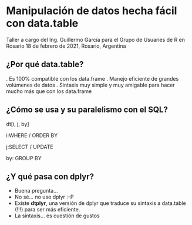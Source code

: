 # Manipulación de datos hecha fácil con data.table

Taller a cargo del Ing. Guillermo García para el Grupo de Usuaries de R en Rosario
18 de febrero de 2021, Rosario, Argentina

## ¿Por qué data.table?

. Es 100% compatible con los data.frame
. Manejo eficiente de grandes volúmenes de datos
. Sintaxis muy simple y muy amigable para hacer mucho más que con los data.frame

## ¿Cómo se usa y su paralelismo con el SQL?
dt[i, j, by]

i:WHERE / ORDER BY

j:SELECT / UPDATE

by: GROUP BY

## ¿Y qué pasa con dplyr?
* Buena pregunta…
* No sé… no uso dplyr :-P
* Existe **dtplyr**, una versión de dplyr que traduce su sintaxis a data.table (!!!) para ser más eficiente.
* La sintaxis… es cuestión de gustos

